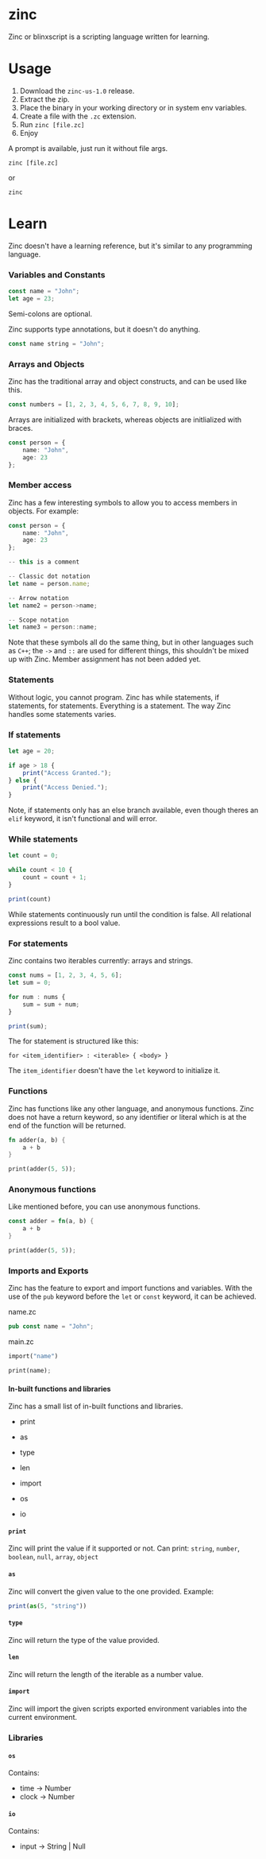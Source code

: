 # zinc
Zinc or blinxscript is a scripting language written for learning.

# Usage
1. Download the `zinc-us-1.0` release.
2. Extract the zip.
4. Place the binary in your working directory or in system env variables.
3. Create a file with the `.zc` extension.
4. Run `zinc [file.zc]`
5. Enjoy

A prompt is available, just run it without file args.

```
zinc [file.zc]
```

or

```
zinc
```

# Learn
Zinc doesn't have a learning reference, but it's similar to any programming language.

### Variables and Constants
```ts
const name = "John";
let age = 23;
```
Semi-colons are optional.

Zinc supports type annotations, but it doesn't do anything.
```ts
const name string = "John";
```

### Arrays and Objects
Zinc has the traditional array and object constructs, and can be used like this.

```ts
const numbers = [1, 2, 3, 4, 5, 6, 7, 8, 9, 10];
```
Arrays are initialized with brackets, whereas objects are initlialized with braces.

```ts
const person = {
    name: "John",
    age: 23
};
```

### Member access
Zinc has a few interesting symbols to allow you to access members in objects. For example:

```ts
const person = {
    name: "John",
    age: 23
};

-- this is a comment

-- Classic dot notation
let name = person.name;

-- Arrow notation
let name2 = person->name;

-- Scope notation
let name3 = person::name; 
```

Note that these symbols all do the same thing, but in other languages such as `C++`; the `->` and `::` are used for different things, this shouldn't be mixed up with Zinc.
Member assignment has not been added yet.

### Statements
Without logic, you cannot program. Zinc has while statements, if statements, for statements. Everything is a statement.
The way Zinc handles some statements varies.

### If statements
```ts
let age = 20;

if age > 18 {
    print("Access Granted.");
} else {
    print("Access Denied.");
}
```
Note, if statements only has an else branch available, even though theres an `elif` keyword, it isn't functional and will error.

### While statements
```ts
let count = 0;

while count < 10 {
    count = count + 1;
}

print(count)
```

While statements continuously run until the condition is false. All relational expressions result to a bool value.

### For statements
Zinc contains two iterables currently: arrays and strings.

```ts
const nums = [1, 2, 3, 4, 5, 6];
let sum = 0;

for num : nums {
    sum = sum + num;
}

print(sum);
```

The for statement is structured like this:

`for <item_identifier> : <iterable> { <body> }`

The `item_identifier` doesn't have the `let` keyword to initialize it.

### Functions
Zinc has functions like any other language, and anonymous functions. Zinc does not have a return keyword, so any identifier or literal which is at
the end of the function will be returned.

```rs
fn adder(a, b) {
    a + b
}

print(adder(5, 5));
```

### Anonymous functions
Like mentioned before, you can use anonymous functions.

```rs
const adder = fn(a, b) {
    a + b
}

print(adder(5, 5));
```

### Imports and Exports
Zinc has the feature to export and import functions and variables. With the use of the `pub` keyword before the `let` or `const` keyword, it can be achieved.

name.zc
```rs
pub const name = "John";
```

main.zc
```rs
import("name")

print(name);
```

#### In-built functions and libraries
Zinc has a small list of in-built functions and libraries.

* print
* as
* type
* len
* import

* os
* io

#### `print`
Zinc will print the value if it supported or not. Can print: `string`, `number`, `boolean`, `null`, `array`, `object`

#### `as`
Zinc will convert the given value to the one provided. Example:
```ts
print(as(5, "string"))
```

#### `type`
Zinc will return the type of the value provided.

#### `len`
Zinc will return the length of the iterable as a number value.

#### `import`
Zinc will import the given scripts exported environment variables into the current environment.

### Libraries

#### `os`
Contains:
* time -> Number
* clock -> Number

#### `io`
Contains:
* input -> String | Null
